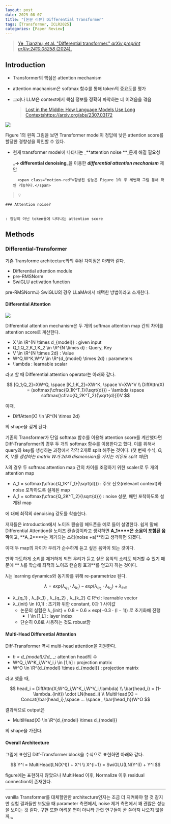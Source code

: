 ```yaml
---
layout: post
date: 2025-08-07
title: "[논문 리뷰] Differential Transformer"
tags: [Transformer, ICLR2025]
categories: [Paper Review]
---
```


> [Ye, Tianzhu, et al. "Differential transformer." ](https://arxiv.org/abs/2410.05258)[_arXiv preprint arXiv:2410.05258_](https://arxiv.org/abs/2410.05258)[ (2024).](https://arxiv.org/abs/2410.05258)



## Introduction

- Transformer의 핵심은 attention mechanism
- attention machanism은 softmax 함수를 통해 token의 중요도를 평가
- 그러나 LLM은 context에서 핵심 정보를 정확히 파악하는 데 어려움을 겪음

	> [Lost in the Middle: How Language Models Use Long Contextshttps://arxiv.org/abs/2307.03172](https://arxiv.org/abs/2307.03172)


![](https://prod-files-secure.s3.us-west-2.amazonaws.com/542b861c-36a8-4051-84e5-8804b6728dba/9083ea56-691a-4752-ae26-47f403431ac8/image.png?X-Amz-Algorithm=AWS4-HMAC-SHA256&X-Amz-Content-Sha256=UNSIGNED-PAYLOAD&X-Amz-Credential=ASIAZI2LB46677N3CVYZ%2F20251010%2Fus-west-2%2Fs3%2Faws4_request&X-Amz-Date=20251010T021550Z&X-Amz-Expires=3600&X-Amz-Security-Token=IQoJb3JpZ2luX2VjEEoaCXVzLXdlc3QtMiJIMEYCIQCRm%2FD7I82dqnstx5RoddgXTFcyzCQvLNKLQ0adKinfMAIhAKkZ9GR%2F%2FkjYSBZrmji8fLiP1IO4RhJFfrYPAw8lrGgUKogECOP%2F%2F%2F%2F%2F%2F%2F%2F%2F%2FwEQABoMNjM3NDIzMTgzODA1IgxILEjw%2BbBHqhphiqoq3ANNayEh3yzGLW6glr23X%2BnOTcy0Q3WTnKhNthmHiy3brObpmk40OPL2lKe6b%2F%2F4uh21A84%2FInudz43QG9WCeqJVhMxKiQKWyvyuTx80zQ0ux9YX2u86gYgVKWWAy26I1kNLY84CVknlDhCKL5gK2HzvbY4ZNvu%2BLhU9k7lZwpbgSQurcKAJO%2B5Et50d5XudiQBtUOlUqkrlO7A2HcxJoZsdYozJinxsFQbDgdhIwfJbco2iiqa8qIS1zxy%2Bv0S00dCuaaeiGGbTa6dwxbULPMm5TlzjjDxXznJyK757g2cOXIK4jtxy%2BNpcknAMQKKkiuXZNLE2gdOajR6ZsFhZ5tYREAPZDya2maWC5geiJJod2crp38mwtodP5rpG%2FYs9zlcjQfAU80Q%2FpH2F2hsEr%2Bn98Ft5WlVPWHTeSkj2Q2zReUWUiJ9XUJq1UsR8dwX9mWWk9XIOhWyvTCW8LrT9LUW2FLLG6kT1nUOGBnrGgnB6WoLgelBE52U8wAFb%2FpI1kjHqhwPFw2hDjNHIqCximK60o3jJrK6OAf%2F9ngD742goYWU7Mh1gvaAe5PBloDmJcFYpqUTFozS0yeTOAhagfaHh9fVNEjy75Wst3zx%2FhxXYspxdTRaOpUJ8Hfjf8DDT1qHHBjqkASgLmd4fC40EmLUQyCN4IM%2FTq%2FegST8kE22Aw5MXpJ4WZyQy8zc%2BgWsqu16l%2FDDis9b5MSLKXhnkSrJb7cXHoGM4Wc3iSXBJ9JNyBNlHhCMUMeEMc5847CGLGsr8PHpBeuePJPU6Z64xJCM%2Fr%2BMR%2BUbEut8D5nJVjHG%2BKHmC6JTigyQ43bMiuk4%2FpQjdXNfll5tm2cfiZohJ1Wfe5qBXc3O8C%2FFr&X-Amz-Signature=2ce38c2a73ce3c0299b0bc4e9f84b023279b6f58573e7c69c36533e39ba31d58&X-Amz-SignedHeaders=host&x-amz-checksum-mode=ENABLED&x-id=GetObject)


Figure 1의 왼쪽 그림을 보면 Transformer model이 정답에 낮은 attention score를 할당한 경향성을 확인할 수 있다.

- 현재 transformer model에 나타나는 _**attention noise **_문제 해결 필요성

	_**→ differential denoising**_을 이용한 _**differential attention mechanism**_ 제안


		<span class="notion-red">향상된 성능은 Figure 1의 두 세번째 그림 통해 확인 가능하다.</span>


> 💡 


	### Attention noise?


	: 정답이 아닌 token들에 나타나는 attention score



## Methods



### Differential-Transformer


기존 Transforme architecture와의 주된 차이점은 아래와 같다.

- Differential attention module
- pre-RMSNorm
- SwiGLU activation function

pre-RMSNorm과 SwiGLU의 경우 LLaMA에서 채택한 방법이라고 소개한다.



#### Differential Attention


![](https://prod-files-secure.s3.us-west-2.amazonaws.com/542b861c-36a8-4051-84e5-8804b6728dba/116d70b2-1963-4810-9167-f4c7d8a06e8f/image.png?X-Amz-Algorithm=AWS4-HMAC-SHA256&X-Amz-Content-Sha256=UNSIGNED-PAYLOAD&X-Amz-Credential=ASIAZI2LB46677N3CVYZ%2F20251010%2Fus-west-2%2Fs3%2Faws4_request&X-Amz-Date=20251010T021550Z&X-Amz-Expires=3600&X-Amz-Security-Token=IQoJb3JpZ2luX2VjEEoaCXVzLXdlc3QtMiJIMEYCIQCRm%2FD7I82dqnstx5RoddgXTFcyzCQvLNKLQ0adKinfMAIhAKkZ9GR%2F%2FkjYSBZrmji8fLiP1IO4RhJFfrYPAw8lrGgUKogECOP%2F%2F%2F%2F%2F%2F%2F%2F%2F%2FwEQABoMNjM3NDIzMTgzODA1IgxILEjw%2BbBHqhphiqoq3ANNayEh3yzGLW6glr23X%2BnOTcy0Q3WTnKhNthmHiy3brObpmk40OPL2lKe6b%2F%2F4uh21A84%2FInudz43QG9WCeqJVhMxKiQKWyvyuTx80zQ0ux9YX2u86gYgVKWWAy26I1kNLY84CVknlDhCKL5gK2HzvbY4ZNvu%2BLhU9k7lZwpbgSQurcKAJO%2B5Et50d5XudiQBtUOlUqkrlO7A2HcxJoZsdYozJinxsFQbDgdhIwfJbco2iiqa8qIS1zxy%2Bv0S00dCuaaeiGGbTa6dwxbULPMm5TlzjjDxXznJyK757g2cOXIK4jtxy%2BNpcknAMQKKkiuXZNLE2gdOajR6ZsFhZ5tYREAPZDya2maWC5geiJJod2crp38mwtodP5rpG%2FYs9zlcjQfAU80Q%2FpH2F2hsEr%2Bn98Ft5WlVPWHTeSkj2Q2zReUWUiJ9XUJq1UsR8dwX9mWWk9XIOhWyvTCW8LrT9LUW2FLLG6kT1nUOGBnrGgnB6WoLgelBE52U8wAFb%2FpI1kjHqhwPFw2hDjNHIqCximK60o3jJrK6OAf%2F9ngD742goYWU7Mh1gvaAe5PBloDmJcFYpqUTFozS0yeTOAhagfaHh9fVNEjy75Wst3zx%2FhxXYspxdTRaOpUJ8Hfjf8DDT1qHHBjqkASgLmd4fC40EmLUQyCN4IM%2FTq%2FegST8kE22Aw5MXpJ4WZyQy8zc%2BgWsqu16l%2FDDis9b5MSLKXhnkSrJb7cXHoGM4Wc3iSXBJ9JNyBNlHhCMUMeEMc5847CGLGsr8PHpBeuePJPU6Z64xJCM%2Fr%2BMR%2BUbEut8D5nJVjHG%2BKHmC6JTigyQ43bMiuk4%2FpQjdXNfll5tm2cfiZohJ1Wfe5qBXc3O8C%2FFr&X-Amz-Signature=e4d53c0f2e70a05fe18691caff496464378398bce4e21038d556617d018f347e&X-Amz-SignedHeaders=host&x-amz-checksum-mode=ENABLED&x-id=GetObject)


Differential attention mechanism은 두 개의 softmax attention map 간의 차이를 attention score로 계산한다.

- X \in \R^{N \times d\_{model}} : given input
- Q\_1,Q\_2,K\_1,K\_2 \in \R^{N \times d} : Query, Key
- V \in \R^{N \times 2d} : Value
- W^Q,W^K,W^V \in \R^{d\_{model} \times 2d} : parameters
- \lambda : learnable scalar

라고 할 때 Differential attention operator는 아래와 같다.


$$
[Q_1;Q_2]=XW^Q, \space [K_1;K_2]=XW^K, \space V=XW^V \\
DiffAttn(X) = (softmax(\cfrac{Q_1K^T_1}{\sqrt{d}}) - \lambda \space softmax(\cfrac{Q_2K^T_2}{\sqrt{d}}))V
$$


이때,

- DiffAtten(X) \in \R^{N \times 2d}

의 shape을 갖게 된다.


기존의 Transformer가 단일 softmax 함수를 이용해 attention score를 계산했다면 Diff-Transformer의 경우 두 개의 softmax 함수를 이용한다고 했다. 이를 위해서 query와 key를 생성하는 과정에서 각각 2개로 split 해주는 것이다. <span class="notion-red">(첫 번째 수식, </span><span class="notion-red">_Q, K, V를 생성하는 matrix W가 2d의 dismension을 가지는 이유도 split 때문_</span><span class="notion-red">)</span>


 λ의 경우 두 softmax attention map 간의 차이를 조정하기 위한 scaler로 두 개의 attention map

- A\_1 = softmax(\cfrac{Q\_1K^T\_1}{\sqrt{d}}) : 주요 신호(relevant context)와 noise 포착하도록 설계된 map
- A\_1 = softmax(\cfrac{Q\_2K^T\_2}{\sqrt{d}}) : noise 성분, 패턴 포착하도록 설계된 map 

에 대해 최적의 denoising 강도를 학습한다.


저자들은 introduction에서 노이즈 캔슬링 헤드폰을 예로 들어 설명한다. 쉽게 말해 Differential Attention을 노이즈 캔슬링이라고 생각하면 **A\_1****은 소음이 포함된 음악**이고, **A\_2****는 제거되는 소리(noise +a)**라고 생각하면 되겠다. 


이때 두 map의 차이가 우리가 순수하게 듣고 싶은 음악이 되는 것이다. 


만약 과도하게 소리를 제거하게 되면 우리가 듣고 싶은 음악의 소리도 제거할 수 있기 때문에 ** λ를 학습해 최적의 노이즈 캔슬링 효과**를 얻고자 하는 것이다.


λ는 learning dynamics와 동기화를 위해 re-parametrize 된다.


$$
\lambda = exp(\lambda_{q_1} \cdot \lambda_{k_1}) - exp(\lambda_{q_2} \cdot \lambda_{k_2}) + \lambda_{init}
$$

- λ\_{q\_1} , λ\_{k\_1} , λ\_{q\_2} , λ\_{k\_2} ∈ R^d : learnable vector
- λ\_{init} \in (0,1) : 초기화 위한 constant, 0과 1 사이값
	- 논문의 실험은 λ\_{init} = 0.8 − 0.6 × exp(−0.3 · (l − 1)) 로 초기화해 진행
		- l \in [1,L] : layer index
	- 단순히 0.8로 사용하는 것도 robust함


#### **Multi-Head Differential Attention**


Diff-Transformer 역시 multi-head attention을 지원한다.

- _h = d\_{model}/2d__ _: attention head의 수
- W^Q\_i,W^K\_i,W^V\_i,i \in [1,h] : projection matrix
- W^O \in \R^{d\_{model} \times d\_{model}} : projection matrix

라고 했을 때,


$$
head_i = DiffAttn(X;W^Q_i,W^K_i,W^V_i,\lambda) \\
\bar{head_i} = (1-\lambda_{init}) \cdot LN(head_i) \\
MultiHead(X) = Concat(\bar{head_i},\space ... \space , \bar{head_h})W^O
$$


결과적으로 output은

- MultiHead(X) \in \R^{d\_{model} \times d\_{model}}

의 shape을 가진다.



#### Overall Architecture


그림에 표현된 Diff-Transformer block을 수식으로 표현하면 아래와 같다.


$$
Y^l = MultiHead(LN(X^l)) + X^l \\
X^{l+1} = SwiGLU(LN(Y^l)) + Y^l
$$


figure에는 표현하지 않았으나 MultiHead 이후, Normalize 이후 residual connection이 존재한다.


---


vanilla Transformer를 대체할만한 architecture인지는 조금 더 지켜봐야 할 것 같지만 실험 결과들만 보았을 때 parameter 측면에서, noise 제거 측면에서 꽤 괜찮은 성능을 보이는 것 같다. 구현 또한 어려운 편이 아니라 관련 연구들이 곧 쏟아져 나오지 않을까,,,

